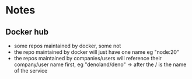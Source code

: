 # Notes

## Docker hub

- some repos maintained by docker, some not
- the repo maintained by docker will just have one name eg "node:20"
- the repos maintained by companies/users will reference their company/user name first, eg "denoland/deno" -> after the / is the name of the service
